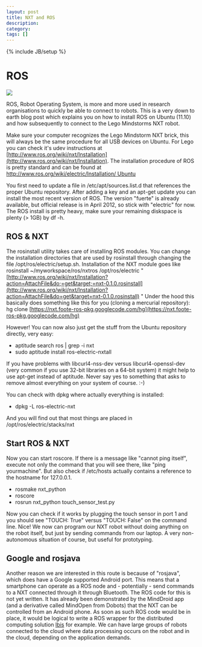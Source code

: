 ```yaml
---
layout: post
title: NXT and ROS
description: 
category: 
tags: []
---
```

{% include JB/setup %}

# ROS

![](\[$dl-reference=/groups/10157/portlets/20/file-entries/16801/1.0.xml$\])

ROS, Robot Operating System, is more and more used in research organisations
to quickly be able to connect to robots. This is a very down to earth blog
post which explains you on how to install ROS on Ubuntu (11.10) and how
subsequently to connect to the Lego Mindstorms NXT robot.

Make sure your computer recognizes the Lego Mindstorm NXT brick, this will
always be the same procedure for all USB devices on Ubuntu. For Lego you can
check it's udev instructions at [http://www.ros.org/wiki/nxt/Installation](http://www.ros.org/wiki/nxt/Installation). The installation procedure of ROS is
pretty standard and can be found at
[http://www.ros.org/wiki/electric/Installation/ Ubuntu](http://www.ros.org/wiki/electric/Installation/Ubuntu) 

You first
need to update a file in /etc/apt/sources.list.d that references the proper
Ubuntu repository. After adding a key and an apt-get update you can install
the most recent version of ROS. The version "fuerte" is already available, but
official release is in April 2012, so stick with "electric" for now. The ROS
install is pretty heavy, make sure your remaining diskspace is plenty (> 1GB)
by df -h.


##  ROS & NXT

The rosinstall utility takes care of installing ROS modules. You can change
the installation directories that are used by rosinstall through changing the
file /opt/ros/electric/setup.sh. Installation of the NXT module goes like
rosinstall ~/myworkspace/ros/nxtros /opt/ros/electric
"[http://www.ros.org/wiki/nxt/Installation?action=AttachFile&do;=get&target;=nxt-0.1.0.rosinstall](http://www.ros.org/wiki/nxt/Installation?action=AttachFile&do=get&target=nxt-0.1.0.rosinstall) " Under the hood
this basically does something like this for you (cloning a mercurial repository): hg clone [https://nxt.foote-ros-pkg.googlecode.com/hg](https://nxt.foote-ros-pkg.googlecode.com/hg)


However! You can now also just get the stuff from the Ubuntu repository
directly, very easy:

  * aptitude search ros | grep -i nxt
  * sudo aptitude install ros-electric-nxtall

If you have problems with libcurl4-nss-dev versus libcurl4-openssl-dev (very
common if you use 32-bit libraries on a 64-bit system) it might help to use
apt-get instead of aptitude. Never say yes to something that asks to remove
almost everything on your system of course. :-)  
  
You can check with dpkg where actually everything is installed:

  * dpkg -L ros-electric-nxt

And you will find out that most things are placed in
/opt/ros/electric/stacks/nxt

##  Start ROS & NXT

Now you can start roscore. If there is a message like "cannot ping itself",
execute not only the command that you will see there, like "ping yourmachine".
But also check if /etc/hosts actually contains a reference to the hostname for
127.0.0.1.

  * rosmake nxt_python
  * roscore
  * rosrun nxt_python touch_sensor_test.py

Now you can check if it works by plugging the touch sensor in port 1 and you
should see "TOUCH: True" versus "TOUCH: False" on the command line. Nice! We
now can program our NXT robot without doing anything on the robot itself, but
just by sending commands from our laptop. A very non-autonomous situation of
course, but useful for prototyping.

##  Google and rosjava

Another reason we are interested in this route is because of "rosjava", which
does have a Google supported Android port. This means that a smartphone can
operate as a ROS node and - potentially - send commands to a NXT connected
through it through Bluetooth. The ROS code for this is not yet written. It has
already been demonstrated by the MindDroid app (and a derivative called
MindOpen from Dobots) that the NXT can be controlled from an Android phone.
As soon as such ROS code would be in place, it would be logical to write a ROS
wrapper for the distributed computing solution
[Ibis](http://www.cs.vu.nl/ibis/index.html) for example. We can have large
groups of robots connected to the cloud where data processing occurs on the
robot and in the cloud, depending on the application demands.




